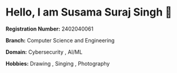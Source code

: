 # Hello, I am **Susama Suraj Singh** 👋

**Registration Number:** 2402040061

**Branch:** Computer Science and Engineering

**Domain:** Cybersecurity , AI/ML

**Hobbies:** Drawing , Singing , Photography